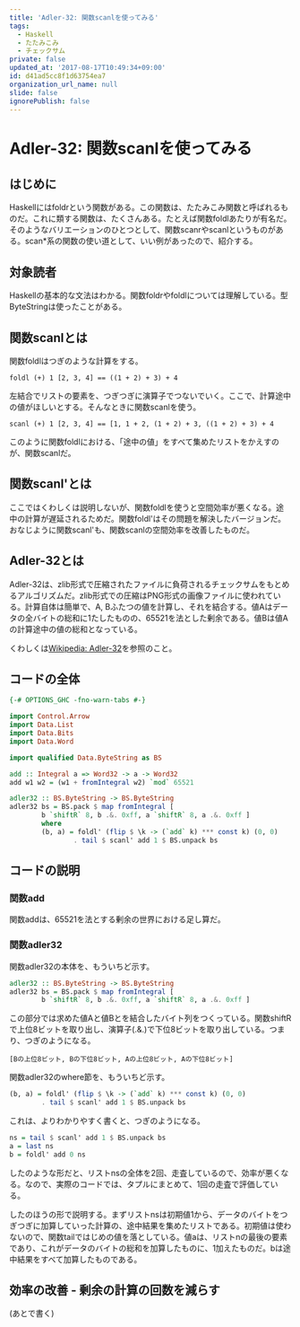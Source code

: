 ```yaml
---
title: 'Adler-32: 関数scanlを使ってみる'
tags:
  - Haskell
  - たたみこみ
  - チェックサム
private: false
updated_at: '2017-08-17T10:49:34+09:00'
id: d41ad5cc8f1d63754ea7
organization_url_name: null
slide: false
ignorePublish: false
---
```

Adler-32: 関数scanlを使ってみる
=============================

はじめに
-------

Haskellにはfoldrという関数がある。この関数は、たたみこみ関数と呼ばれるものだ。これに類する関数は、たくさんある。たとえば関数foldlあたりが有名だ。そのようなバリエーションのひとつとして、関数scanrやscanlというものがある。scan*系の関数の使い道として、いい例があったので、紹介する。

対象読者
-------

Haskellの基本的な文法はわかる。関数foldrやfoldlについては理解している。型ByteStringは使ったことがある。

関数scanlとは
------------

関数foldlはつぎのような計算をする。

    foldl (+) 1 [2, 3, 4] == ((1 + 2) + 3) + 4

左結合でリストの要素を、つぎつぎに演算子でつないでいく。ここで、計算途中の値がほしいとする。そんなときに関数scanlを使う。

    scanl (+) 1 [2, 3, 4] == [1, 1 + 2, (1 + 2) + 3, ((1 + 2) + 3) + 4

このように関数foldlにおける、「途中の値」をすべて集めたリストをかえすのが、関数scanlだ。

関数scanl'とは
-------------

ここではくわしくは説明しないが、関数foldlを使うと空間効率が悪くなる。途中の計算が遅延されるためだ。関数foldl'はその問題を解決したバージョンだ。おなじように関数scanl'も、関数scanlの空間効率を改善したものだ。

Adler-32とは
-----------

Adler-32は、zlib形式で圧縮されたファイルに負荷されるチェックサムをもとめるアルゴリズムだ。zlib形式での圧縮はPNG形式の画像ファイルに使われている。計算自体は簡単で、A, Bふたつの値を計算し、それを結合する。値Aはデータの全バイトの総和に1たしたものの、65521を法とした剰余である。値Bは値Aの計算途中の値の総和となっている。

くわしくは[Wikipedia: Adler-32](https://ja.wikipedia.org/wiki/Adler-32)を参照のこと。

コードの全体
-----------

```haskell:adler32.hs
{-# OPTIONS_GHC -fno-warn-tabs #-}

import Control.Arrow
import Data.List
import Data.Bits
import Data.Word

import qualified Data.ByteString as BS

add :: Integral a => Word32 -> a -> Word32
add w1 w2 = (w1 + fromIntegral w2) `mod` 65521

adler32 :: BS.ByteString -> BS.ByteString
adler32 bs = BS.pack $ map fromIntegral [
        b `shiftR` 8, b .&. 0xff, a `shiftR` 8, a .&. 0xff ]
        where
        (b, a) = foldl' (flip $ \k -> (`add` k) *** const k) (0, 0)
                . tail $ scanl' add 1 $ BS.unpack bs
```

コードの説明
-----------

### 関数add

関数addは、65521を法とする剰余の世界における足し算だ。

### 関数adler32

関数adler32の本体を、もういちど示す。

```haskell:adler32.hs
adler32 :: BS.ByteString -> BS.ByteString
adler32 bs = BS.pack $ map fromIntegral [
        b `shiftR` 8, b .&. 0xff, a `shiftR` 8, a .&. 0xff ]
```
この部分では求めた値Aと値Bとを結合したバイト列をつくっている。関数shiftRで上位8ビットを取り出し、演算子(.&.)で下位8ビットを取り出している。つまり、つぎのようになる。

    [Bの上位8ビット, Bの下位8ビット, Aの上位8ビット, Aの下位8ビット]

関数adler32のwhere節を、もういちど示す。

```haskell:adler32.hs
(b, a) = foldl' (flip $ \k -> (`add` k) *** const k) (0, 0)
        . tail $ scanl' add 1 $ BS.unpack bs
```

これは、よりわかりやすく書くと、つぎのようになる。

```haskell
ns = tail $ scanl' add 1 $ BS.unpack bs
a = last ns
b = foldl' add 0 ns
```

したのような形だと、リストnsの全体を2回、走査しているので、効率が悪くなる。なので、実際のコードでは、タプルにまとめて、1回の走査で評価している。

したのほうの形で説明する。まずリストnsは初期値1から、データのバイトをつぎつぎに加算していった計算の、途中結果を集めたリストである。初期値は使わないので、関数tailではじめの値を落としている。値aは、リストnの最後の要素であり、これがデータのバイトの総和を加算したものに、1加えたものだ。bは途中結果をすべて加算したものである。

効率の改善 - 剰余の計算の回数を減らす
---------------------------------

(あとで書く)
